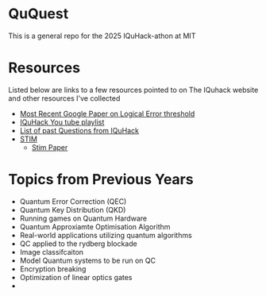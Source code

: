 # QuQuest
This is a general repo for the 2025 IQuHack-athon at MIT

# Resources
Listed below are links to a few resources pointed to on The IQuhack website and other resources I've collected

- [Most Recent Google Paper on Logical Error threshold](https://github.com/whutzel89/qquest/blob/main/DOCS/240813687v1_241220_102454.pdf)
- [IQuHack You tube playlist](https://www.youtube.com/playlist?list=PL3wgeHwlaZxnM9LvM9jcZWxlM0SefysRT)
- [List of past Questions from IQuHack](https://github.com/iquhack)
- [STIM](https://github.com/quantumlib/Stim)
    - [Stim Paper](https://quantum-journal.org/papers/q-2021-07-06-497/)
 
# Topics from Previous Years
- Quantum Error Correction (QEC)
- Quantum Key Distribution (QKD)
- Running games on Quantum Hardware
- Quantum Approxiamte Optimisation Algorithm
- Real-world applications utilizing quantum algorithms
- QC applied to the rydberg blockade
- Image classifcaiton
- Model Quantum systems to be run on QC
- Encryption breaking
- Optimization of linear optics gates
- 
